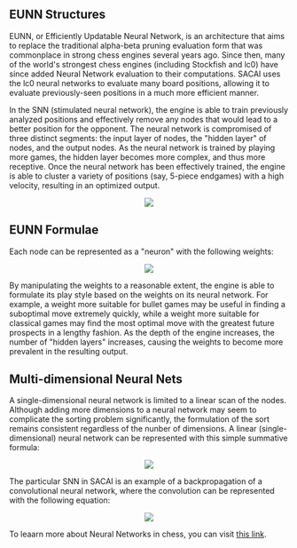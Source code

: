 ## EUNN Structures

EUNN, or Efficiently Updatable Neural Network, is an architecture that aims to replace the traditional alpha-beta pruning evaluation form that was commonplace in strong chess engines several years ago. Since then, many of the world's strongest chess engines (including Stockfish and lc0) have since added Neural Network evaluation to their computations. SACAI uses the lc0 neural networks to evaluate many board positions, allowing it to evaluate previously-seen positions in a much more efficient manner. 

In the SNN (stimulated neural network), the engine is able to train previously analyzed positions and effectively remove any nodes that would lead to a better position for the opponent. The neural network is compromised of three distinct segments: the input layer of nodes, the "hidden layer" of nodes, and the output nodes. As the neural network is trained by playing more games, the hidden layer becomes more complex, and thus more receptive. Once the neural network has been effectively trained, the engine is able to cluster a variety of positions (say, 5-piece endgames) with a high velocity, resulting in an optimized output. 

<p align="center">
  <img src="https://1.cms.s81c.com/sites/default/files/2021-01-06/ICLH_Diagram_Batch_01_03-DeepNeuralNetwork-WHITEBG.png" />
</p>

## EUNN Formulae

Each node can be represented as a "neuron" with the following weights:

<p align="center">
  <img src="https://i.stack.imgur.com/VqOpE.jpg" />
</p>

By manipulating the weights to a reasonable extent, the engine is able to formulate its play style based on the weights on its neural network. For example, a weight more suitable for bullet games may be useful in finding a suboptimal move extremely quickly, while a weight more suitable for classical games may find the most optimal move with the greatest future prospects in a lengthy fashion. As the depth of the engine increases, the number of "hidden layers" increases, causing the weights to become more prevalent in the resulting output.

## Multi-dimensional Neural Nets

A single-dimensional neural network is limited to a linear scan of the nodes. Although adding more dimensions to a neural network may seem to complicate the sorting problem significantly, the formulation of the sort remains consistent regardless of the nunber of dimensions. A linear (single-dimensional) neural network can be represented with this simple summative formula:

<p align="center">
  <img src="https://i.stack.imgur.com/4VuGC.png" />
</p>

The particular SNN in SACAI is an example of a backpropagation of a convolutional neural network, where the convolution can be represented with the following equation:

<p align="center">
  <img src="https://miro.medium.com/max/1134/1*ns8pgfCGO9T0dkpi5vgegA.png" />
</p>

To leaarn more about Neural Networks in chess, you can visit [this link](https://www.chessprogramming.org/Neural_Networks).
